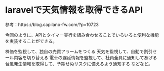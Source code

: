 <h1>laravelで天気情報を取得できるAPI</h1>
参考：https://blog.capilano-fw.com/?p=10723


今回のように、APIとタイマー実行を組み合わせることでいろいろと便利な機能を実装することができる。

株価を監視して、独自の売買アラームをつくる
天気を監視して、自動で割引セール内容を切り替える
電車の遅延情報を監視して、社員全員に通知してあげる
台風発生情報を取得して、予期せぬリスクに備えるよう通知する
などなど。
